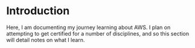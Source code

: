 # Introduction

Here, I am documenting my journey learning about AWS. I plan on attempting to get certified for a number of disciplines, and so this section will detail notes on what I learn.